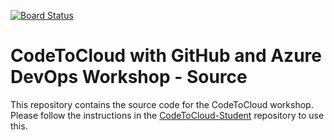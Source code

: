 [![Board Status](https://dev.azure.com/AndrewSutliff/ce9dbc28-a96f-4a2a-953f-a35669bbde1b/baf85b87-522c-46da-8d75-898277521a85/_apis/work/boardbadge/75f9f576-2a73-4d6a-a6ec-c8c9b5e8f76c)](https://dev.azure.com/AndrewSutliff/ce9dbc28-a96f-4a2a-953f-a35669bbde1b/_boards/board/t/baf85b87-522c-46da-8d75-898277521a85/Microsoft.RequirementCategory)
# CodeToCloud with GitHub and Azure DevOps Workshop - Source
This repository contains the source code for the CodeToCloud workshop. Please follow the instructions in the [CodeToCloud-Student](https://github.com/InsightDI-workshops/CodeToCloud-Student) repository to use this.

